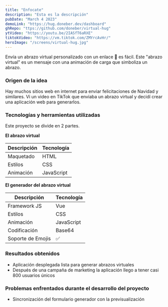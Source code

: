```yaml
---
title: "Enfocate"
description: "Esta es la descripción"
pubDate: "March 4 2023"
demoLink: "https://hug.doneber.dev/dashboard"
ghRepo: "ttps://github.com/doneber/virtual-hug"
ytVideo: "https://youtu.be/2IASfT6aRXE"
tiktokVideo: "https://vm.tiktok.com/ZMYrcAvHr/"
heroImage: "/screens/virtual-hug.jpg"
---
```


Envía un abrazo virtual personalizado con un enlace 🔗 es fácil. Este "abrazo virtual" es un mensaje con una animación de carga que simboliza un abrazo.

### Origen de la idea

Hay muchos sitios web en internet para enviar felicitaciones de Navidad y similares. Vi un video en TikTok que enviaba un abrazo virtual y decidí crear una aplicación web para generarlos.

### Tecnologías y herramientas utilizadas

Este proyecto se divide en 2 partes.

**El abrazo virtual**

| Descripción | Tecnología |
| --- | --- |
| Maquetado | HTML |
| Estilos | CSS |
| Animación | JavaScript |

**El generador del abrazo virtual**

| Descripción | Tecnología |
| --- | --- |
| Framework JS | Vue |
| Estilos | CSS |
| Animación | JavaScript |
| Codificación | Base64 |
| Soporte de Emojis | ✅ |

### Resultados obtenidos

- Aplicación desplegada  lista para generar abrazos virtuales
- Después de una campaña de marketing la aplicación llego a tener casi 800 usuarios únicos

### Problemas enfrentados durante el desarrollo del proyecto

- Sincronización del formulario generador con la previsualización